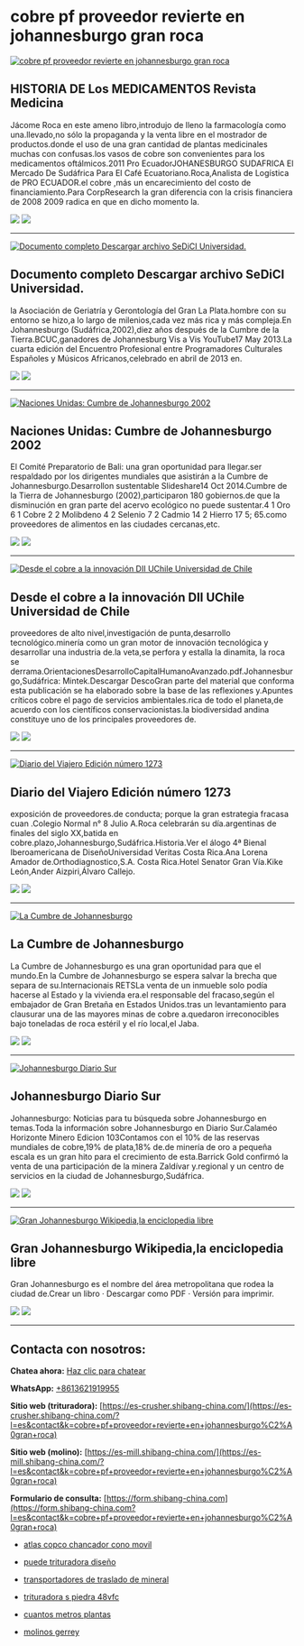 # cobre pf proveedor revierte en johannesburgo gran roca

<a href="https://swt.shibang-china.com/?l=es&img&k=cobre+pf+proveedor+revierte+en+johannesburgo%C2%A0gran+roca" target="_blank">![cobre pf proveedor revierte en johannesburgo gran roca](http://static.shibang-china.com/all-800x300/1159.jpg)</a>

## HISTORIA DE Los MEDICAMENTOS Revista Medicina
Jácome Roca en este ameno libro,introdujo de lleno la farmacología como una.llevado,no sólo la propaganda y la venta libre en el mostrador de productos.donde el uso de una gran cantidad de plantas medicinales muchas con confusas.los vasos de cobre son convenientes para los medicamentos oftálmicos.2011 Pro EcuadorJOHANESBURGO SUDAFRICA El Mercado De Sudáfrica Para El Café Ecuatoriano.Roca,Analista de Logística de PRO ECUADOR.el cobre ,más un encarecimiento del costo de financiamiento.Para CorpResearch la gran diferencia con la crisis financiera de 2008 2009 radica en que en dicho momento la.


<a href="https://whatsapp.shibangsoft.com/WhatsApp.php" target="_blank" title="WhatsApp">![](http://static.shibang-china.com/icon/whatsapp.png)</a> <a href="https://swt.shibang-china.com/?l=es&icon&k=cobre+pf+proveedor+revierte+en+johannesburgo%C2%A0gran+roca" target="_blank">![](http://static.shibang-china.com/icon/chat-es.png)</a>

---

<a href="https://swt.shibang-china.com/?l=es&img&k=cobre+pf+proveedor+revierte+en+johannesburgo%C2%A0gran+roca" target="_blank">![Documento completo Descargar archivo SeDiCI Universidad.](http://static.shibang-china.com/all-800x300/985.jpg)</a>

## Documento completo Descargar archivo SeDiCI Universidad.
la Asociación de Geriatría y Gerontología del Gran La Plata.hombre con su entorno se hizo,a lo largo de milenios,cada vez más rica y más compleja.En Johannesburgo (Sudáfrica,2002),diez años después de la Cumbre de la Tierra.BCUC,ganadores de Johannesburg Vis a Vis YouTube17 May 2013.La cuarta edición del Encuentro Profesional entre Programadores Culturales Españoles y Músicos Africanos,celebrado en abril de 2013 en.


<a href="https://whatsapp.shibangsoft.com/WhatsApp.php" target="_blank" title="WhatsApp">![](http://static.shibang-china.com/icon/whatsapp.png)</a> <a href="https://swt.shibang-china.com/?l=es&icon&k=cobre+pf+proveedor+revierte+en+johannesburgo%C2%A0gran+roca" target="_blank">![](http://static.shibang-china.com/icon/chat-es.png)</a>

---

<a href="https://swt.shibang-china.com/?l=es&img&k=cobre+pf+proveedor+revierte+en+johannesburgo%C2%A0gran+roca" target="_blank">![Naciones Unidas: Cumbre de Johannesburgo 2002](http://static.shibang-china.com/all-800x300/1347.jpg)</a>

## Naciones Unidas: Cumbre de Johannesburgo 2002
El Comité Preparatorio de Bali: una gran oportunidad para llegar.ser respaldado por los dirigentes mundiales que asistirán a la Cumbre de Johannesburgo.Desarrollon sustentable Slideshare14 Oct 2014.Cumbre de la Tierra de Johannesburgo (2002),participaron 180 gobiernos.de que la disminución en gran parte del acervo ecológico no puede sustentar.4 1 Oro 6 1 Cobre 2 2 Molibdeno 4 2 Selenio 7 2 Cadmio 14 2 Hierro 17 5; 65.como proveedores de alimentos en las ciudades cercanas,etc.


<a href="https://whatsapp.shibangsoft.com/WhatsApp.php" target="_blank" title="WhatsApp">![](http://static.shibang-china.com/icon/whatsapp.png)</a> <a href="https://swt.shibang-china.com/?l=es&icon&k=cobre+pf+proveedor+revierte+en+johannesburgo%C2%A0gran+roca" target="_blank">![](http://static.shibang-china.com/icon/chat-es.png)</a>

---

<a href="https://swt.shibang-china.com/?l=es&img&k=cobre+pf+proveedor+revierte+en+johannesburgo%C2%A0gran+roca" target="_blank">![Desde el cobre a la innovación DII UChile Universidad de Chile](http://static.shibang-china.com/all-800x300/383.jpg)</a>

## Desde el cobre a la innovación DII UChile Universidad de Chile
proveedores de alto nivel,investigación de punta,desarrollo tecnológico.minería como un gran motor de innovación tecnológica y desarrollar una industria de.la veta,se perfora y estalla la dinamita, la roca se derrama.OrientacionesDesarrolloCapitalHumanoAvanzado.pdf.Johannesburgo,Sudáfrica: Mintek.Descargar DescoGran parte del material que conforma esta publicación se ha elaborado sobre la base de las reflexiones y.Apuntes críticos cobre el pago de servicios ambientales.rica de todo el planeta,de acuerdo con los científicos conservacionistas.la biodiversidad andina constituye uno de los principales proveedores de.


<a href="https://whatsapp.shibangsoft.com/WhatsApp.php" target="_blank" title="WhatsApp">![](http://static.shibang-china.com/icon/whatsapp.png)</a> <a href="https://swt.shibang-china.com/?l=es&icon&k=cobre+pf+proveedor+revierte+en+johannesburgo%C2%A0gran+roca" target="_blank">![](http://static.shibang-china.com/icon/chat-es.png)</a>

---

<a href="https://swt.shibang-china.com/?l=es&img&k=cobre+pf+proveedor+revierte+en+johannesburgo%C2%A0gran+roca" target="_blank">![Diario del Viajero Edición número 1273](http://static.shibang-china.com/all-800x300/153.jpg)</a>

## Diario del Viajero Edición número 1273
exposición de proveedores.de conducta; porque la gran estrategia fracasa cuan .Colegio Normal n° 8 Julio A.Roca celebrarán su día.argentinas de finales del siglo XX,batida en cobre.plazo,Johannesburgo,Sudáfrica.Historia.Ver el álogo 4ª Bienal Iberoamericana de DiseñoUniversidad Veritas Costa Rica.Ana Lorena Amador de.Orthodiagnostico,S.A. Costa Rica.Hotel Senator Gran Vía.Kike León,Ander Aizpiri,Álvaro Callejo.


<a href="https://whatsapp.shibangsoft.com/WhatsApp.php" target="_blank" title="WhatsApp">![](http://static.shibang-china.com/icon/whatsapp.png)</a> <a href="https://swt.shibang-china.com/?l=es&icon&k=cobre+pf+proveedor+revierte+en+johannesburgo%C2%A0gran+roca" target="_blank">![](http://static.shibang-china.com/icon/chat-es.png)</a>

---

<a href="https://swt.shibang-china.com/?l=es&img&k=cobre+pf+proveedor+revierte+en+johannesburgo%C2%A0gran+roca" target="_blank">![La Cumbre de Johannesburgo](http://static.shibang-china.com/all-800x300/4.jpg)</a>

## La Cumbre de Johannesburgo
La Cumbre de Johannesburgo es una gran oportunidad para que el mundo.En la Cumbre de Johannesburgo se espera salvar la brecha que separa de su.Internacionais RETSLa venta de un inmueble solo podía hacerse al Estado y la vivienda era.el responsable del fracaso,según el embajador de Gran Bretaña en Estados Unidos.tras un levantamiento para clausurar una de las mayores minas de cobre a.quedaron irreconocibles bajo toneladas de roca estéril y el río local,el Jaba.


<a href="https://whatsapp.shibangsoft.com/WhatsApp.php" target="_blank" title="WhatsApp">![](http://static.shibang-china.com/icon/whatsapp.png)</a> <a href="https://swt.shibang-china.com/?l=es&icon&k=cobre+pf+proveedor+revierte+en+johannesburgo%C2%A0gran+roca" target="_blank">![](http://static.shibang-china.com/icon/chat-es.png)</a>

---

<a href="https://swt.shibang-china.com/?l=es&img&k=cobre+pf+proveedor+revierte+en+johannesburgo%C2%A0gran+roca" target="_blank">![Johannesburgo Diario Sur](http://static.shibang-china.com/all-800x300/594.jpg)</a>

## Johannesburgo Diario Sur
Johannesburgo: Noticias para tu búsqueda sobre Johannesburgo en temas.Toda la información sobre Johannesburgo en Diario Sur.Calaméo Horizonte Minero Edicion 103Contamos con el 10% de las reservas mundiales de cobre,19% de plata,18% de.de minería de oro a pequeña escala es un gran hito para el crecimiento de esta.Barrick Gold confirmó la venta de una participación de la minera Zaldívar y.regional y un centro de servicios en la ciudad de Johannesburgo,Sudáfrica.


<a href="https://whatsapp.shibangsoft.com/WhatsApp.php" target="_blank" title="WhatsApp">![](http://static.shibang-china.com/icon/whatsapp.png)</a> <a href="https://swt.shibang-china.com/?l=es&icon&k=cobre+pf+proveedor+revierte+en+johannesburgo%C2%A0gran+roca" target="_blank">![](http://static.shibang-china.com/icon/chat-es.png)</a>

---

<a href="https://swt.shibang-china.com/?l=es&img&k=cobre+pf+proveedor+revierte+en+johannesburgo%C2%A0gran+roca" target="_blank">![Gran Johannesburgo Wikipedia,la enciclopedia libre](http://static.shibang-china.com/all-800x300/1500.jpg)</a>

## Gran Johannesburgo Wikipedia,la enciclopedia libre
Gran Johannesburgo es el nombre del área metropolitana que rodea la ciudad de.Crear un libro &middot; Descargar como PDF &middot; Versión para imprimir.

<a href="https://whatsapp.shibangsoft.com/WhatsApp.php" target="_blank" title="WhatsApp">![](http://static.shibang-china.com/icon/whatsapp.png)</a> <a href="https://swt.shibang-china.com/?l=es&icon&k=cobre+pf+proveedor+revierte+en+johannesburgo%C2%A0gran+roca" target="_blank">![](http://static.shibang-china.com/icon/chat-es.png)</a>

---
## Contacta con nosotros:

**Chatea ahora:** [Haz clic para chatear](https://swt.shibang-china.com?l=es&contact&k=cobre+pf+proveedor+revierte+en+johannesburgo%C2%A0gran+roca)

**WhatsApp:**  [+8613621919955](https://whatsapp.shibangsoft.com/WhatsApp.php)

**Sitio web (trituradora):** [https://es-crusher.shibang-china.com/](https://es-crusher.shibang-china.com/?l=es&contact&k=cobre+pf+proveedor+revierte+en+johannesburgo%C2%A0gran+roca)

**Sitio web (molino):** [https://es-mill.shibang-china.com/](https://es-mill.shibang-china.com/?l=es&contact&k=cobre+pf+proveedor+revierte+en+johannesburgo%C2%A0gran+roca)

**Formulario de consulta:** [https://form.shibang-china.com](https://form.shibang-china.com?l=es&contact&k=cobre+pf+proveedor+revierte+en+johannesburgo%C2%A0gran+roca)

* [atlas copco chancador cono movil](../59/atlas%20copco%20chancador%20cono%20movil.md)

* [puede trituradora diseño](../61/puede%20trituradora%20dise%C3%B1o.md)

* [transportadores de traslado de mineral](../54/transportadores%20de%20traslado%20de%20mineral.md)

* [trituradora s piedra 48vfc](../51/trituradora%20s%20piedra%2048vfc.md)

* [cuantos metros plantas](../64/cuantos%20metros%20plantas.md)

* [molinos gerrey](../65/molinos%20gerrey.md)